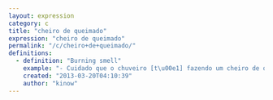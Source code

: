 ```yaml
---
layout: expression
category: c
title: "cheiro de queimado"
expression: "cheiro de queimado"
permalink: "/c/cheiro+de+queimado/"
definitions:
  - definition: "Burning smell"
    example: "- Cuidado que o chuveiro [t\u00e1] fazendo um cheiro de queimado."
    created: "2013-03-20T04:10:39"
    author: "kinow"
---
```

